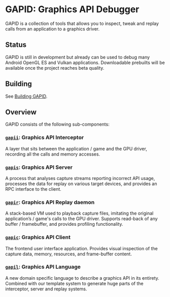 # GAPID: **G**raphics **API** **D**ebugger

GAPID is a collection of tools that allows you to inspect, tweak and replay calls from an application to a graphics driver.

## Status
GAPID is still in development but already can be used to debug many Android OpenGL ES and Vulkan applications.
Downloadable prebuilts will be available once the project reaches beta quality.

## Building
See [Building GAPID](docs/building.md).

## Overview
GAPID consists of the following sub-components:

### [`gapii`](gapii): Graphics API Interceptor
A layer that sits between the application / game and the GPU driver, recording all the calls and memory accesses.

### [`gapis`](gapis): Graphics API Server
A process that analyses capture streams reporting incorrect API usage, processes the data for replay on various target devices, and provides an RPC interface to the client.

### [`gapir`](gapir): Graphics API Replay daemon
A stack-based VM used to playback capture files, imitating the original application’s / game's calls to the GPU driver. Supports read-back of any buffer / framebuffer, and provides profiling functionality.

### [`gapic`](gapic): Graphics API Client
The frontend user interface application. Provides visual inspection of the capture data, memory, resources, and frame-buffer content.

### [`gapil`](gapil): Graphics API Language
A new domain specific language to describe a graphics API in its entirety. Combined with our template system to generate huge parts of the interceptor, server and replay systems.
